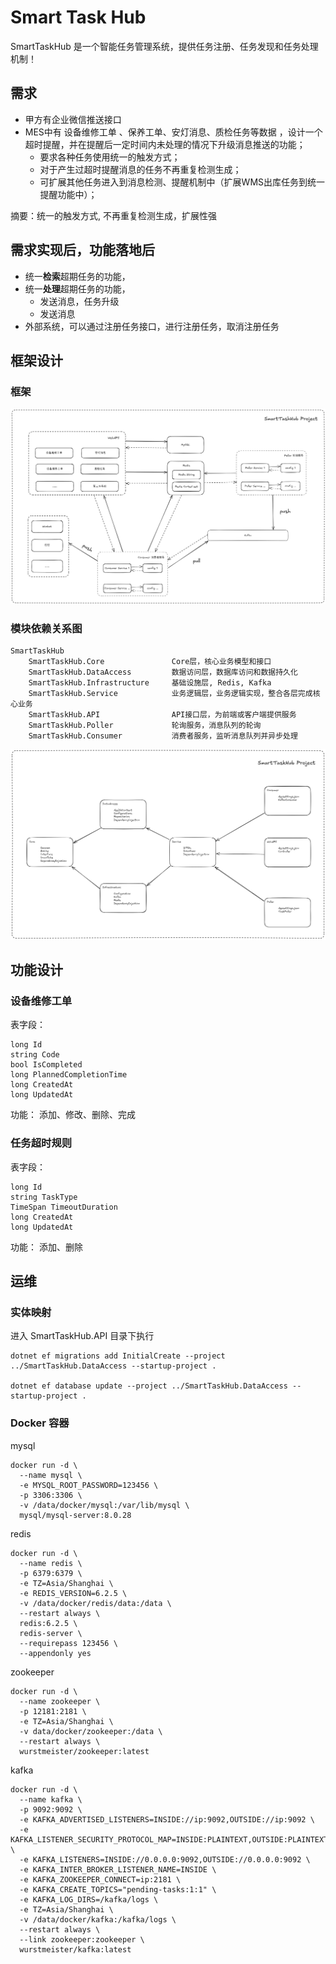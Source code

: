 # Smart Task Hub

SmartTaskHub 是一个智能任务管理系统，提供任务注册、任务发现和任务处理机制！

## 需求

- 甲方有企业微信推送接口
- MES中有 设备维修工单 、保养工单、安灯消息、质检任务等数据 ，设计一个超时提醒，并在提醒后一定时间内未处理的情况下升级消息推送的功能；
  - 要求各种任务使用统一的触发方式；
  - 对于产生过超时提醒消息的任务不再重复检测生成；
  - 可扩展其他任务进入到消息检测、提醒机制中（扩展WMS出库任务到统一提醒功能中）；

摘要：统一的触发方式, 不再重复检测生成，扩展性强

## 需求实现后，功能落地后

- 统一**检索**超期任务的功能，
- 统一**处理**超期任务的功能，
  - 发送消息，任务升级
  - 发送消息
- 外部系统，可以通过注册任务接口，进行注册任务，取消注册任务

## 框架设计

### 框架

![Framework](images/framework.png)

### 模块依赖关系图

```
SmartTaskHub
    SmartTaskHub.Core               Core层，核心业务模型和接口
    SmartTaskHub.DataAccess         数据访问层，数据库访问和数据持久化
    SmartTaskHub.Infrastructure     基础设施层, Redis, Kafka
    SmartTaskHub.Service            业务逻辑层，业务逻辑实现，整合各层完成核心业务
    SmartTaskHub.API                API接口层，为前端或客户端提供服务
    SmartTaskHub.Poller             轮询服务，消息队列的轮询
    SmartTaskHub.Consumer           消费者服务，监听消息队列并异步处理
```

![Module Dependency](images/module-dependency.png)


## 功能设计

### 设备维修工单

表字段：

```
long Id
string Code
bool IsCompleted
long PlannedCompletionTime
long CreatedAt
long UpdatedAt
```
功能： 添加、修改、删除、完成

### 任务超时规则

表字段：

```
long Id
string TaskType
TimeSpan TimeoutDuration
long CreatedAt
long UpdatedAt
```

功能： 添加、删除


## 运维

### 实体映射

进入 SmartTaskHub.API 目录下执行

```
dotnet ef migrations add InitialCreate --project ../SmartTaskHub.DataAccess --startup-project .

dotnet ef database update --project ../SmartTaskHub.DataAccess --startup-project .
```


### Docker 容器

mysql

```shell
docker run -d \
  --name mysql \
  -e MYSQL_ROOT_PASSWORD=123456 \
  -p 3306:3306 \
  -v /data/docker/mysql:/var/lib/mysql \
  mysql/mysql-server:8.0.28
```

redis

```shell
docker run -d \
  --name redis \
  -p 6379:6379 \
  -e TZ=Asia/Shanghai \
  -e REDIS_VERSION=6.2.5 \
  -v /data/docker/redis/data:/data \
  --restart always \
  redis:6.2.5 \
  redis-server \
  --requirepass 123456 \
  --appendonly yes
```

zookeeper

```shell
docker run -d \
  --name zookeeper \
  -p 12181:2181 \
  -e TZ=Asia/Shanghai \
  -v data/docker/zookeeper:/data \
  --restart always \
  wurstmeister/zookeeper:latest
```

kafka

```shell
docker run -d \
  --name kafka \
  -p 9092:9092 \
  -e KAFKA_ADVERTISED_LISTENERS=INSIDE://ip:9092,OUTSIDE://ip:9092 \
  -e KAFKA_LISTENER_SECURITY_PROTOCOL_MAP=INSIDE:PLAINTEXT,OUTSIDE:PLAINTEXT \
  -e KAFKA_LISTENERS=INSIDE://0.0.0.0:9092,OUTSIDE://0.0.0.0:9092 \
  -e KAFKA_INTER_BROKER_LISTENER_NAME=INSIDE \
  -e KAFKA_ZOOKEEPER_CONNECT=ip:2181 \
  -e KAFKA_CREATE_TOPICS="pending-tasks:1:1" \
  -e KAFKA_LOG_DIRS=/kafka/logs \
  -e TZ=Asia/Shanghai \
  -v /data/docker/kafka:/kafka/logs \
  --restart always \
  --link zookeeper:zookeeper \
  wurstmeister/kafka:latest
```